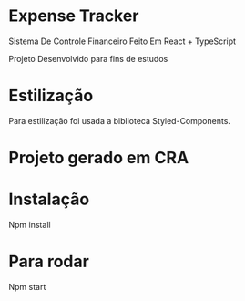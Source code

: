 <h1>Expense Tracker</h1>
<p>Sistema De Controle Financeiro Feito Em React + TypeScript
<p>Projeto Desenvolvido para fins de estudos
<h1>Estilização</h1>
Para estilização foi usada a biblioteca Styled-Components.
<h1>Projeto gerado em CRA</h1>
<h1>Instalação</h1>
<p>Npm install
<h1>Para rodar</h1>
<p>Npm start
